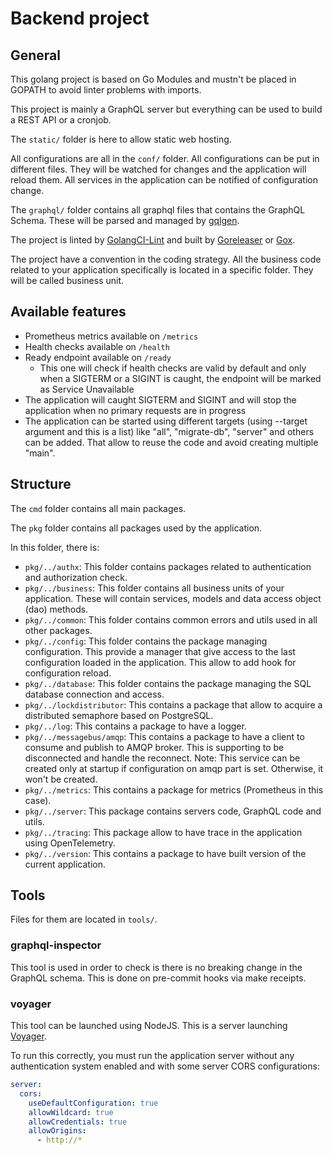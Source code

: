 # Backend project

## General

This golang project is based on Go Modules and mustn't be placed in GOPATH to avoid linter problems with imports.

This project is mainly a GraphQL server but everything can be used to build a REST API or a cronjob.

The `static/` folder is here to allow static web hosting.

All configurations are all in the `conf/` folder. All configurations can be put in different files. They will be watched for changes and the application will reload them. All services in the application can be notified of configuration change.

The `graphql/` folder contains all graphql files that contains the GraphQL Schema. These will be parsed and managed by [gqlgen](https://gqlgen.com/).

The project is linted by [GolangCI-Lint](https://golangci-lint.run/) and built by [Goreleaser](https://goreleaser.com/) or [Gox](https://github.com/mitchellh/gox).

The project have a convention in the coding strategy. All the business code related to your application specifically is located in a specific folder. They will be called business unit.

## Available features

- Prometheus metrics available on `/metrics`
- Health checks available on `/health`
- Ready endpoint available on `/ready`
  - This one will check if health checks are valid by default and only when a SIGTERM or a SIGINT is caught, the endpoint will be marked as Service Unavailable
- The application will caught SIGTERM and SIGINT and will stop the application when no primary requests are in progress
- The application can be started using different targets (using --target argument and this is a list) like "all", "migrate-db", "server" and others can be added. That allow to reuse the code and avoid creating multiple "main".

## Structure

The `cmd` folder contains all main packages.

The `pkg` folder contains all packages used by the application.

In this folder, there is:

- `pkg/../authx`: This folder contains packages related to authentication and authorization check.
- `pkg/../business`: This folder contains all business units of your application. These will contain services, models and data access object (dao) methods.
- `pkg/../common`: This folder contains common errors and utils used in all other packages.
- `pkg/../config`: This folder contains the package managing configuration. This provide a manager that give access to the last configuration loaded in the application. This allow to add hook for configuration reload.
- `pkg/../database`: This folder contains the package managing the SQL database connection and access.
- `pkg/../lockdistributor`: This contains a package that allow to acquire a distributed semaphore based on PostgreSQL.
- `pkg/../log`: This contains a package to have a logger.
- `pkg/../messagebus/amqp`: This contains a package to have a client to consume and publish to AMQP broker. This is supporting to be disconnected and handle the reconnect. Note: This service can be created only at startup if configuration on amqp part is set. Otherwise, it won't be created.
- `pkg/../metrics`: This contains a package for metrics (Prometheus in this case).
- `pkg/../server`: This package contains servers code, GraphQL code and utils.
- `pkg/../tracing`: This package allow to have trace in the application using OpenTelemetry.
- `pkg/../version`: This contains a package to have built version of the current application.

## Tools

Files for them are located in `tools/`.

### graphql-inspector

This tool is used in order to check is there is no breaking change in the GraphQL schema. This is done on pre-commit hooks via make receipts.

### voyager

This tool can be launched using NodeJS. This is a server launching [Voyager](https://github.com/APIs-guru/graphql-voyager).

To run this correctly, you must run the application server without any authentication system enabled and with some server CORS configurations:

```yaml
server:
  cors:
    useDefaultConfiguration: true
    allowWildcard: true
    allowCredentials: true
    allowOrigins:
      - http://*
```
